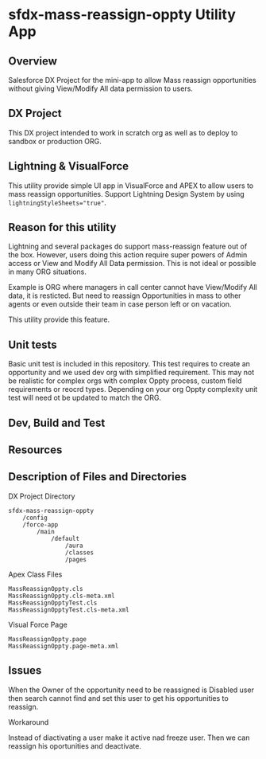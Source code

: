 # sfdx-mass-reassign-oppty Utility App
## Overview
Salesforce DX Project for the mini-app to allow Mass reassign opportunities without giving View/Modify All data permission to users.

## DX Project
This DX project intended to work in scratch org as well as to deploy to sandbox or production ORG.

## Lightning & VisualForce
This utility provide simple UI app in VisualForce and APEX to allow users to mass reassign opportunities. Support Lightning Design System by using `lightningStyleSheets="true"`.

## Reason for this utility
Lightning and several packages do support mass-reassign feature out of the box. However, users doing this action require super powers of Admin access or View and Modify All Data permission. This is not ideal or possible in many ORG situations.

Example is ORG where managers in call center cannot have View/Modify All data, it is resticted. But need to reassign Opportunities in mass to other agents or even outside their team in case person left or on vacation.

This utility provide this feature.

## Unit tests
Basic unit test is included in this repository. This test requires to create an opportunity and we used dev org with simplified requirement.
This may not be realistic for complex orgs with complex Oppty process, custom field requirements or reocrd types. Depending on your org Oppty complexity unit test will need ot be updated to match the ORG.

## Dev, Build and Test


## Resources


## Description of Files and Directories

DX Project Directory

```
sfdx-mass-reassign-oppty
    /config
    /force-app
        /main
            /default
                /aura
                /classes
                /pages
```
Apex Class Files

```
MassReassignOppty.cls
MassReassignOppty.cls-meta.xml
MassReassignOpptyTest.cls
MassReassignOpptyTest.cls-meta.xml
```
Visual Force Page

```
MassReassignOppty.page
MassReassignOppty.page-meta.xml
```
## Issues

When the Owner of the opportunity need to be reassigned is Disabled user then search cannot find and set this user to get his opportunities to reassign.

Workaround

Instead of diactivating a user make it active nad freeze user. Then we can reassign his oportunities and deactivate.